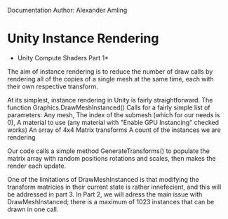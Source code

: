 Documentation Author: Alexander Amling

# Unity Instance Rendering
* Unity Compute Shaders Part 1*

The aim of instance rendering is to reduce the number of draw calls by rendering all of the copies of a single mesh at the same time, each with their own respective transform.

At its simplest, instance rendering in Unity is fairly straightforward. The function Graphics.DrawMeshInstanced() Calls for a fairly simple list of parameters: 
    Any mesh, 
    The index of the submesh (which for our needs is 0), 
    A material to use (any material with "Enable GPU Instancing" checked works)
    An array of 4x4 Matrix transforms
    A count of the instances we are rendering

Our code calls a simple method GenerateTransforms() to populate the matrix array with random positions rotations and scales, then makes the render each update.

One of the limitations of DrawMeshInstanced is that modifying the transform matricies in their current state is rather innefecient, and this will be addressed in part 3. In Part 2, we will adress the main issue with DrawMeshInstanced; there is a maximum of 1023 instances that can be drawn in one call.
